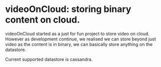 videoOnCloud: storing binary content on cloud.
=============================================

videoOnCloud started as a just for fun project to store video on cloud. 
However as development continue, we realised we can store beyond just video as
the content is in binary, we can basically store anything on the datastore.

Current supported datastore is cassandra.
